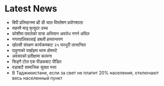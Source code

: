 # Latest News
-  बिपी प्रतिष्ठानमा थ्री डी चाल विश्लेषण प्रयोगशाला
-  सहरमै मातृ मृत्युदर उच्च
-  कोशीमा एमालेको यात्रा अभियान अवरोध नगर्न अपिल
-  नगरपालिकालाई डबली हस्तान्तरण
-  खोल्सी संरक्षण कार्यक्रमबाट २५ घरधुरी लाभान्वित
-  पाहुनाको पर्खाइमा थारू होमस्टे
-  अवसरको प्रतीक्षामा कल्पना
-  सिङ्गै टोल एक पीडकबाट पीडित
-  वडाबाटै सामाजिक सुरक्षा भत्ता
-  В Таджикистане, если за свет не платит 20% населения, отключают весь населенный пункт
